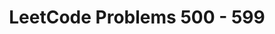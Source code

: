 ---
id: 0500-0599
title: LeetCode Problems 500 - 599
sidebar_label: 0500 - 0599
keywords:
  - LeetCode
  - LeeCode Problems
  - LeeCode Problems 500 - 599
  - dsa problems
---